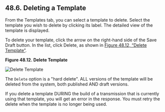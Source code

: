 ## 48.6. Deleting a Template

From the Templates tab, you can select a template to delete. Select the template you wish to delete by clicking its label. The detailed view of the template is displayed.

To delete your template, click the arrow on the right-hand side of the Save Draft button. In the list, click Delete, as shown in [Figure 48.12, “Delete Template”](web-ui.templates.delete#figure_delete_template "Figure 48.12. Delete Template").

<a name="figure_delete_template"></a>

**Figure 48.12. Delete Template**

![Delete Template](images/delete_template.png)

The `Delete` option is a "hard delete". ALL versions of the template will be deleted from the system, both published AND draft versions.

If you delete a template DURING the build of a transmission that is currently using that template, you will get an error in the response. You must retry the delete when the template is no longer being used.
